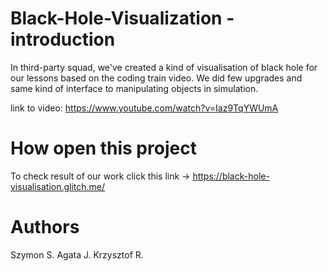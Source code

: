 # Black-Hole-Visualization - introduction
In third-party squad, we've created a kind of visualisation of black hole for our lessons based on the coding train video. We did few upgrades and same kind of
interface to manipulating objects in simulation.

link to video: https://www.youtube.com/watch?v=Iaz9TqYWUmA

# How open this project
To check result of our work click this link -> https://black-hole-visualisation.glitch.me/

# Authors
Szymon S.
Agata J.
Krzysztof R.
